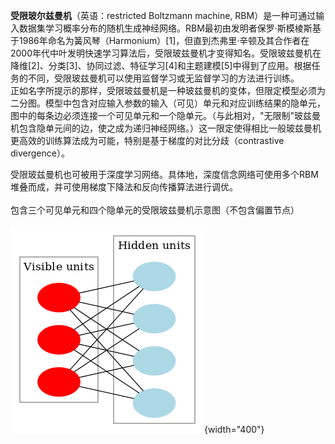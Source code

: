**受限玻尔兹曼机**（英语：restricted Boltzmann machine,
RBM）是一种可通过输入数据集学习概率分布的随机生成神经网络。RBM最初由发明者保罗·斯模棱斯基于1986年命名为簧风琴（Harmonium）\[1\]，但直到杰弗里·辛顿及其合作者在2000年代中叶发明快速学习算法后，受限玻兹曼机才变得知名。受限玻兹曼机在降维\[2\]、分类\[3\]、协同过滤、特征学习\[4\]和主题建模\[5\]中得到了应用。根据任务的不同，受限玻兹曼机可以使用监督学习或无监督学习的方法进行训练。\
正如名字所提示的那样，受限玻兹曼机是一种玻兹曼机的变体，但限定模型必须为二分图。模型中包含对应输入参数的输入（可见）单元和对应训练结果的隐单元，图中的每条边必须连接一个可见单元和一个隐单元。（与此相对，"无限制"玻兹曼机包含隐单元间的边，使之成为递归神经网络。）这一限定使得相比一般玻兹曼机更高效的训练算法成为可能，特别是基于梯度的对比分歧（contrastive
divergence）。

受限玻兹曼机也可被用于深度学习网络。具体地，深度信念网络可使用多个RBM堆叠而成，并可使用梯度下降法和反向传播算法进行调优。\
\
包含三个可见单元和四个隐单元的受限玻兹曼机示意图（不包含偏置节点）\
\
![](../../../media/deeplearning/dl/restricted_boltzmann_machine.png){width="400"}
